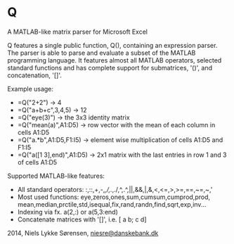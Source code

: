 Q
=

A MATLAB-like matrix parser for Microsoft Excel

Q features a single public function, Q(), containing an expression parser.
The parser is able to parse and evaluate a subset of the MATLAB programming language.
It features almost all MATLAB operators, selected standard functions
and has complete support for submatrices, '()', and concatenation, '[]'.

Example usage:
  - =Q("2+2")                -> 4
  - =Q("a+b+c",3,4,5)        -> 12
  - =Q("eye(3)")             -> the 3x3 identity matrix
  - =Q("mean(a)",A1:D5)      -> row vector with the mean of each column in cells A1:D5
  - =Q("a.*b",A1:D5,F1:I5)   -> element wise multiplication of cells A1:D5 and F1:I5
  - =Q("a([1 3],end)",A1:D5) -> 2x1 matrix with the last entries in row 1 and 3 of cells A1:D5

Supported MATLAB-like features:
  - All standard operators: :,::,+,-,*,/,.*,./,^,.^,||,&&,|,&,<,<=,>,>=,==,~=,~,'
  - Most used functions: eye,zeros,ones,sum,cumsum,cumprod,prod,
    mean,median,prctile,std,isequal,fix,rand,randn,find,sqrt,exp,inv...
  - Indexing via fx. a(2,:) or a(5,3:end)
  - Concatenate matrices with '[]', i.e. [ a b; c d]

2014, Niels Lykke Sørensen, niesre@danskebank.dk
